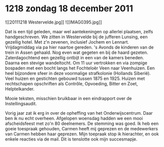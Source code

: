 # 1218 zondag 18 december 2011
![[20111218 Westervelde.jpg]]
![[IMAG0395.jpg]]


Dat is een tijd geleden, maar wel aantekeningen op allerlei plaatsen, zelfs handgeschreven. We zitten in Westervelde bij de jufferen Lunsing, een gezellig hotel. Met z'n zevenen, inclusief Jochem en Lennart. Vrijdagmiddag via pa hier naartoe gereden. 's Avonds de kinderen van de trein in Assen gehaald.  Nog even wat gegeten en bij de haard gezeten. Zaterdagochtend een gezellig ontbijt in een van de kamers beneden. Daarna een stevige wandeltocht. Om 11 uur vertrokken en via zompige bospaden met een bocht langs het Fochteloër Veen naar Veenhuizen. Een heel bijzondere sfeer in deze voormalige strafkolonie (Hollands Siberië). Veel huizen en gestichten gebouwd tussen 1875 en 1925. Huizen met rechtschapen opschriften als Contrôle, Opvoeding, Bitter en Zoet, Helptelkander.

Mooie teksten, misschien bruikbaar in een eindrapport over de Instellingsaudit.

Vorig jaar zat ik erg in over de opheffing van het Onderwijscentrum. Daar ben ik nu echt overheen. Afgelopen woensdag hadden we een mooi afscheidsfeest met zo'n 80 deelnemers. De stemming was goed. Ik heb een goeie toespraak gehouden, Carmen heeft mij geprezen en de medewerkers van Carmen hebben haar geprezen. Mijn toepraak stop ik hierachter, en ook enkele reacties via de mail. Dit is tenslotte ook mijn succesmapje.